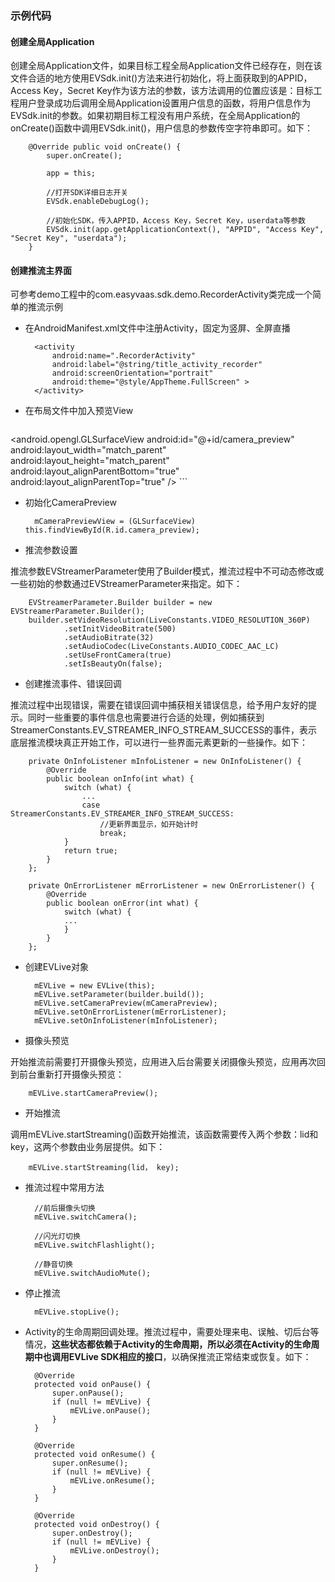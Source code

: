 ### 示例代码
#### 创建全局Application
创建全局Application文件，如果目标工程全局Application文件已经存在，则在该文件合适的地方使用EVSdk.init()方法来进行初始化，将上面获取到的APPID，Access Key，Secret Key作为该方法的参数，该方法调用的位置应该是：目标工程用户登录成功后调用全局Application设置用户信息的函数，将用户信息作为EVSdk.init的参数。如果初期目标工程没有用户系统，在全局Application的onCreate()函数中调用EVSdk.init()，用户信息的参数传空字符串即可。如下：

        @Override public void onCreate() {
            super.onCreate();

            app = this;

            //打开SDK详细日志开关
            EVSdk.enableDebugLog();
            
            //初始化SDK，传入APPID，Access Key，Secret Key，userdata等参数
            EVSdk.init(app.getApplicationContext(), "APPID", "Access Key", "Secret Key", "userdata");
        }

#### 创建推流主界面
可参考demo工程中的com.easyvaas.sdk.demo.RecorderActivity类完成一个简单的推流示例

* 在AndroidManifest.xml文件中注册Activity，固定为竖屏、全屏直播

        <activity
            android:name=".RecorderActivity"
            android:label="@string/title_activity_recorder"
            android:screenOrientation="portrait"
            android:theme="@style/AppTheme.FullScreen" >
        </activity>

* 在布局文件中加入预览View

    ```
<android.opengl.GLSurfaceView
        android:id="@+id/camera_preview"
        android:layout_width="match_parent"
        android:layout_height="match_parent"
        android:layout_alignParentBottom="true"
        android:layout_alignParentTop="true" />
    ```

* 初始化CameraPreview

        mCameraPreviewView = (GLSurfaceView) this.findViewById(R.id.camera_preview);

* 推流参数设置

推流参数EVStreamerParameter使用了Builder模式，推流过程中不可动态修改或一些初始的参数通过EVStreamerParameter来指定。如下：

        EVStreamerParameter.Builder builder = new EVStreamerParameter.Builder();
        builder.setVideoResolution(LiveConstants.VIDEO_RESOLUTION_360P)
                .setInitVideoBitrate(500)
                .setAudioBitrate(32)
                .setAudioCodec(LiveConstants.AUDIO_CODEC_AAC_LC)
                .setUseFrontCamera(true)
                .setIsBeautyOn(false);

* 创建推流事件、错误回调

推流过程中出现错误，需要在错误回调中捕获相关错误信息，给予用户友好的提示。同时一些重要的事件信息也需要进行合适的处理，例如捕获到StreamerConstants.EV_STREAMER_INFO_STREAM_SUCCESS的事件，表示底层推流模块真正开始工作，可以进行一些界面元素更新的一些操作。如下：

        private OnInfoListener mInfoListener = new OnInfoListener() {
            @Override
            public boolean onInfo(int what) {
                switch (what) {
                    ...
                    case StreamerConstants.EV_STREAMER_INFO_STREAM_SUCCESS:
                        //更新界面显示，如开始计时
                        break;
                }
                return true;
            }
        };
        
        private OnErrorListener mErrorListener = new OnErrorListener() {
            @Override
            public boolean onError(int what) {
                switch (what) {
                ...
                }
            }
        };

* 创建EVLive对象

        mEVLive = new EVLive(this);
        mEVLive.setParameter(builder.build());
        mEVLive.setCameraPreview(mCameraPreview);
        mEVLive.setOnErrorListener(mErrorListener);
        mEVLive.setOnInfoListener(mInfoListener);
        
* 摄像头预览

开始推流前需要打开摄像头预览，应用进入后台需要关闭摄像头预览，应用再次回到前台重新打开摄像头预览：
    
        mEVLive.startCameraPreview();
    
* 开始推流

调用mEVLive.startStreaming()函数开始推流，该函数需要传入两个参数：lid和key，这两个参数由业务层提供。如下：

        mEVLive.startStreaming(lid， key);

* 推流过程中常用方法

        //前后摄像头切换
        mEVLive.switchCamera();
        
        //闪光灯切换
        mEVLive.switchFlashlight();
        
        //静音切换
        mEVLive.switchAudioMute();

* 停止推流

        mEVLive.stopLive();

* Activity的生命周期回调处理。推流过程中，需要处理来电、误触、切后台等情况，**这些状态都依赖于Activity的生命周期，所以必须在Activity的生命周期中也调用EVLive SDK相应的接口**，以确保推流正常结束或恢复。如下：

        @Override
        protected void onPause() {
            super.onPause();
            if (null != mEVLive) {
                mEVLive.onPause();
            }
        }
        
        @Override
        protected void onResume() {
            super.onResume();
            if (null != mEVLive) {
                mEVLive.onResume();
            }
        }
        
        @Override
        protected void onDestroy() {
            super.onDestroy();
            if (null != mEVLive) {
                mEVLive.onDestroy();
            }
        }


